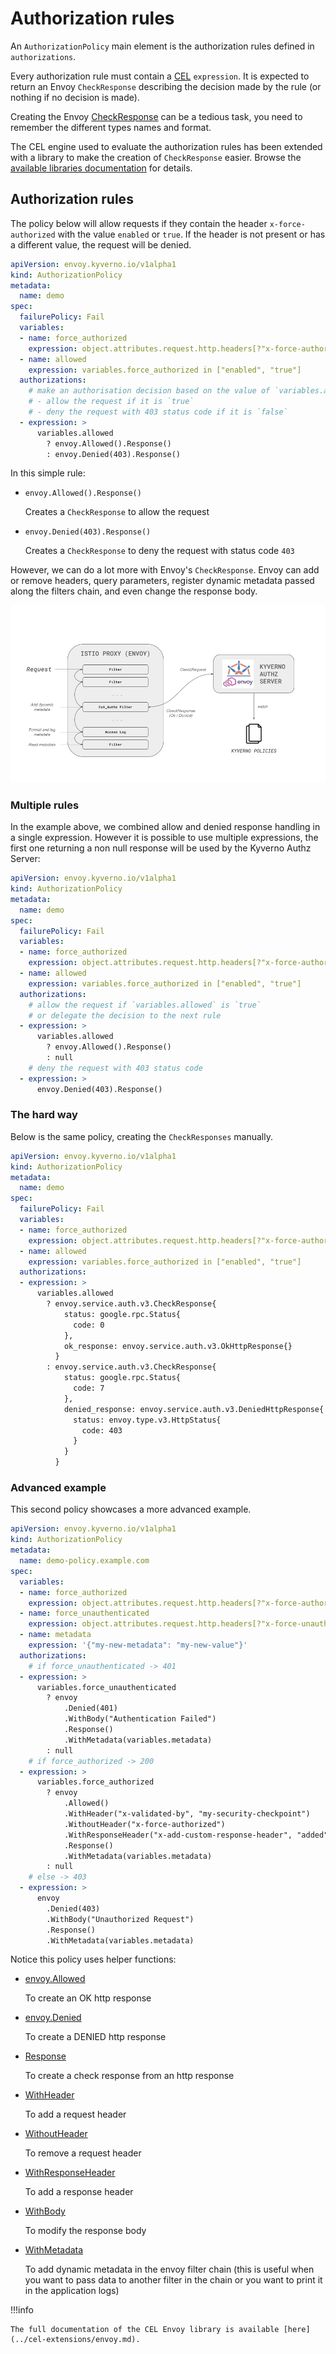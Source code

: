 # Authorization rules

An `AuthorizationPolicy` main element is the authorization rules defined in `authorizations`.

Every authorization rule must contain a [CEL](https://github.com/google/cel-spec) `expression`. It is expected to return an Envoy `CheckResponse` describing the decision made by the rule (or nothing if no decision is made).

Creating the Envoy [CheckResponse](https://www.envoyproxy.io/docs/envoy/latest/api-v3/service/auth/v3/external_auth.proto#service-auth-v3-checkresponse) can be a tedious task, you need to remember the different types names and format.

The CEL engine used to evaluate the authorization rules has been extended with a library to make the creation of `CheckResponse` easier. Browse the [available libraries documentation](../cel-extensions/index.md) for details.

## Authorization rules

The policy below will allow requests if they contain the header `x-force-authorized` with the value `enabled` or `true`.
If the header is not present or has a different value, the request will be denied.

```yaml
apiVersion: envoy.kyverno.io/v1alpha1
kind: AuthorizationPolicy
metadata:
  name: demo
spec:
  failurePolicy: Fail
  variables:
  - name: force_authorized
    expression: object.attributes.request.http.headers[?"x-force-authorized"].orValue("")
  - name: allowed
    expression: variables.force_authorized in ["enabled", "true"]
  authorizations:
    # make an authorisation decision based on the value of `variables.allowed`
    # - allow the request if it is `true`
    # - deny the request with 403 status code if it is `false`
  - expression: >
      variables.allowed
        ? envoy.Allowed().Response()
        : envoy.Denied(403).Response()
```

In this simple rule:

- `envoy.Allowed().Response()`

    Creates a `CheckResponse` to allow the request

- `envoy.Denied(403).Response()`

    Creates a `CheckResponse` to deny the request with status code `403`

However, we can do a lot more with Envoy's `CheckResponse`.
Envoy can add or remove headers, query parameters, register dynamic metadata passed along the filters chain, and even change the response body.

![dynamic metadata](../schemas/dynamic-metadata.png)

### Multiple rules

In the example above, we combined allow and denied response handling in a single expression.
However it is possible to use multiple expressions, the first one returning a non null response will be used by the Kyverno Authz Server:

```yaml
apiVersion: envoy.kyverno.io/v1alpha1
kind: AuthorizationPolicy
metadata:
  name: demo
spec:
  failurePolicy: Fail
  variables:
  - name: force_authorized
    expression: object.attributes.request.http.headers[?"x-force-authorized"].orValue("")
  - name: allowed
    expression: variables.force_authorized in ["enabled", "true"]
  authorizations:
    # allow the request if `variables.allowed` is `true`
    # or delegate the decision to the next rule
  - expression: >
      variables.allowed
        ? envoy.Allowed().Response()
        : null
    # deny the request with 403 status code
  - expression: >
      envoy.Denied(403).Response()
```

### The hard way

Below is the same policy, creating the `CheckResponses` manually.

```yaml
apiVersion: envoy.kyverno.io/v1alpha1
kind: AuthorizationPolicy
metadata:
  name: demo
spec:
  failurePolicy: Fail
  variables:
  - name: force_authorized
    expression: object.attributes.request.http.headers[?"x-force-authorized"].orValue("")
  - name: allowed
    expression: variables.force_authorized in ["enabled", "true"]
  authorizations:
  - expression: >
      variables.allowed
        ? envoy.service.auth.v3.CheckResponse{
            status: google.rpc.Status{
              code: 0
            },
            ok_response: envoy.service.auth.v3.OkHttpResponse{}
          }
        : envoy.service.auth.v3.CheckResponse{
            status: google.rpc.Status{
              code: 7
            },
            denied_response: envoy.service.auth.v3.DeniedHttpResponse{
              status: envoy.type.v3.HttpStatus{
                code: 403
              }
            }
          }
```

### Advanced example

This second policy showcases a more advanced example.

```yaml
apiVersion: envoy.kyverno.io/v1alpha1
kind: AuthorizationPolicy
metadata:
  name: demo-policy.example.com
spec:
  variables:
  - name: force_authorized
    expression: object.attributes.request.http.headers[?"x-force-authorized"].orValue("") in ["enabled", "true"]
  - name: force_unauthenticated
    expression: object.attributes.request.http.headers[?"x-force-unauthenticated"].orValue("") in ["enabled", "true"]
  - name: metadata
    expression: '{"my-new-metadata": "my-new-value"}'
  authorizations:
    # if force_unauthenticated -> 401
  - expression: >
      variables.force_unauthenticated
        ? envoy
            .Denied(401)
            .WithBody("Authentication Failed")
            .Response()
            .WithMetadata(variables.metadata)
        : null
    # if force_authorized -> 200
  - expression: >
      variables.force_authorized
        ? envoy
            .Allowed()
            .WithHeader("x-validated-by", "my-security-checkpoint")
            .WithoutHeader("x-force-authorized")
            .WithResponseHeader("x-add-custom-response-header", "added")
            .Response()
            .WithMetadata(variables.metadata)
        : null
    # else -> 403
  - expression: >
      envoy
        .Denied(403)
        .WithBody("Unauthorized Request")
        .Response()
        .WithMetadata(variables.metadata)
```

Notice this policy uses helper functions:

- [envoy.Allowed](../cel-extensions/envoy.md#envoyallowed)

    To create an OK http response

- [envoy.Denied](../cel-extensions/envoy.md#envoydenied)

    To create a DENIED http response

- [Response](../cel-extensions/envoy.md#response)

    To create a check response from an http response

- [WithHeader](../cel-extensions/envoy.md#withheader)

    To add a request header

- [WithoutHeader](../cel-extensions/envoy.md#withoutheader)

    To remove a request header

- [WithResponseHeader](../cel-extensions/envoy.md#withresponseheader)

    To add a response header

- [WithBody](../cel-extensions/envoy.md#withbody)

    To modify the response body

- [WithMetadata](../cel-extensions/envoy.md#withmetadata)

    To add dynamic metadata in the envoy filter chain (this is useful when you want to pass data to another filter in the chain or you want to print it in the application logs)

!!!info

    The full documentation of the CEL Envoy library is available [here](../cel-extensions/envoy.md).